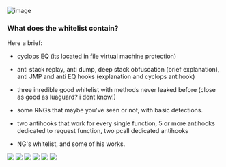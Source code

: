 ![image](https://github.com/oShyyyyy/Salty-whitelist/assets/96142498/c590a9d2-1a7e-4e15-a4ff-927968b42da3)
### What does the whitelist contain? 

Here a brief:

- cyclops EQ (its located in file virtual machine protection)
- anti stack replay, anti dump, deep stack obfuscation (brief explanation), anti JMP and anti EQ hooks (explanation and cyclops antihook)
- three inredible good whitelist with methods never leaked before (close as good as luaguard? i dont know!)
- some RNGs that maybe you've seen or not, with basic detections.
- two antihooks that work for every single function, 5 or more antihooks dedicated to request function, two pcall dedicated antihooks

- NG's whitelist, and some of his works.

![](https://img.shields.io/github/stars/oShyyyyy/editor.md.svg) ![](https://img.shields.io/github/forks/oShyyyyy/editor.md.svg) ![](https://img.shields.io/github/tag/oShyyyyy/editor.md.svg) ![](https://img.shields.io/github/release/oShyyyyy/editor.md.svg) ![](https://img.shields.io/github/issues/oShyyyyy/editor.md.svg) ![](https://img.shields.io/bower/v/editor.md.svg)
